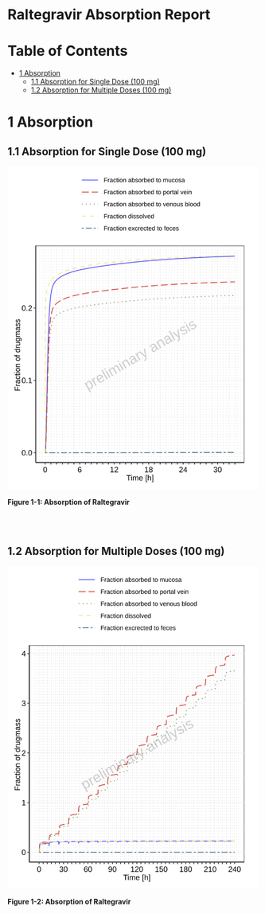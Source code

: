 



# Raltegravir Absorption Report



# Table of Contents

 * [1 Absorption ](#absorption)
   * [1.1 Absorption for Single Dose (100 mg) ](#absorption-single_dose__100_mg_)
   * [1.2 Absorption for Multiple Doses (100 mg) ](#absorption-multiple_doses__100_mg_)





# 1 Absorption <a id="absorption"></a>


## 1.1 Absorption for Single Dose (100 mg) <a id="absorption-single_dose__100_mg_"></a>


<a id="figure-1-1"></a>

![](Absorption/Single_Dose__100_mg_-1_absorption_Raltegravir.svg)



**Figure 1-1: Absorption of Raltegravir**


<br>
<br>


## 1.2 Absorption for Multiple Doses (100 mg) <a id="absorption-multiple_doses__100_mg_"></a>


<a id="figure-1-2"></a>

![](Absorption/Multiple_Doses__100_mg_-1_absorption_Raltegravir.svg)



**Figure 1-2: Absorption of Raltegravir**


<br>
<br>



